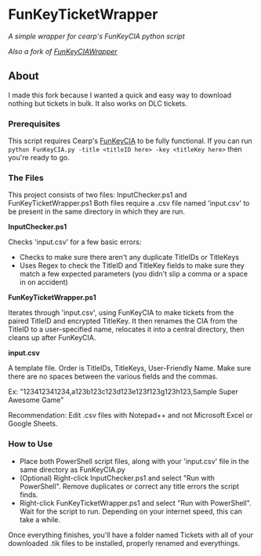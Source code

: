 # FunKeyTicketWrapper
*A simple wrapper for cearp's FunKeyCIA python script*

*Also a fork of [FunKeyCIAWrapper](https://github.com/EyelaserNinjaPirate/FunKeyCIAWrapper)*

## About
I made this fork because I wanted a quick and easy way to download nothing but tickets in bulk. It also works on DLC tickets.

### Prerequisites
This script requires Cearp's [FunKeyCIA](https://gbatemp.net/threads/release-funkeycia-make-good-cias-from-eshop-content-no-tickets-needed.423025/) to be fully  functional.
If you can run `python FunKeyCIA.py -title <titleID here> -key <titleKey here>` then you're ready to go.

### The Files
This project consists of two files: InputChecker.ps1 and FunKeyTicketWrapper.ps1
Both files require a .csv file named 'input.csv' to be present in the same directory in which they are run.

**InputChecker.ps1**

Checks 'input.csv' for a few basic errors:
* Checks to make sure there aren't any duplicate TitleIDs or TitleKeys
* Uses Regex to check the TitleID and TitleKey fields to make sure they match a few expected parameters (you didn't slip a comma or a space in on accident)

**FunKeyTicketWrapper.ps1**

Iterates through 'input.csv', using FunKeyCIA to make tickets from the paired TitleID and encrypted TitleKey.
It then renames the CIA from the TitleID to a user-specified name, relocates it into a central directory, then cleans up after FunKeyCIA.

**input.csv**

A template file.  Order is TitleIDs, TitleKeys, User-Friendly Name.  Make sure there are no spaces between the various fields and the commas.

Ex: "123412341234,a123b123c123d123e123f123g123h123,Sample Super Awesome Game"

Recommendation: Edit .csv files with Notepad++ and not Microsoft Excel or Google Sheets.

### How to Use
* Place both PowerShell script files, along with your 'input.csv' file in the same directory as FunKeyCIA.py
* (Optional) Right-click InputChecker.ps1 and select "Run with PowerShell".  Remove duplicates or correct any title errors the script finds.
* Right-click FunKeyTicketWrapper.ps1 and select "Run with PowerShell".  Wait for the script to run.  Depending on your internet speed, this can take a while.

Once everything finishes, you'll have a folder named Tickets with all of your downloaded .tik files to be installed, properly renamed and everythings.
